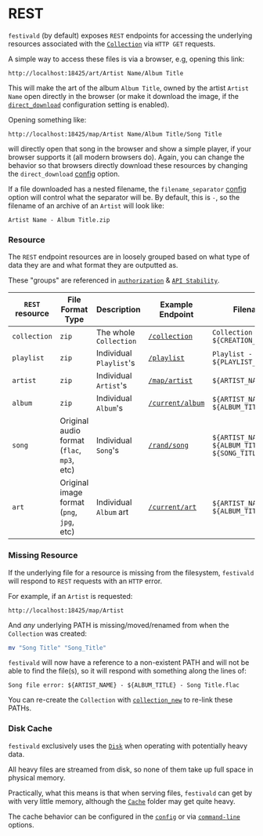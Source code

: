 # REST
`festivald` (by default) exposes `REST` endpoints for accessing the underlying resources associated with the [`Collection`](../common-objects/collection.md) via `HTTP GET` requests.

A simple way to access these files is via a browser, e.g, opening this link:

```http
http://localhost:18425/art/Artist Name/Album Title
```

This will make the art of the album `Album Title`, owned by the artist `Artist Name` open directly in the browser (or make it download the image, if the [`direct_download`](../config.md) configuration setting is enabled).

Opening something like:

```http
http://localhost:18425/map/Artist Name/Album Title/Song Title
```

will directly open that song in the browser and show a simple player, if your browser supports it (all modern browsers do). Again, you can change the behavior so that browsers directly download these resources by changing the `direct_download` [config](../config.md) option.

If a file downloaded has a nested filename, the `filename_separator` [config](../config.md) option will control what the separator will be. By default, this is ` - `, so the filename of an archive of an `Artist` will look like:

```plaintext
Artist Name - Album Title.zip
```

### Resource
The `REST` endpoint resources are in loosely grouped based on what type of data they are and what format they are outputted as.

These "groups" are referenced in [`authorization`](../authorization/rest.md) & [`API Stability`](../api-stability/rest.md).

| `REST` resource | File Format Type                           | Description             | Example Endpoint                           | Filename Formatting |
|-----------------|--------------------------------------------|-------------------------|--------------------------------------------|---------------------|
| `collection`    | `zip`                                      | The whole `Collection`  | [`/collection`](collection.md)       | `Collection - ${CREATION_UNIX_TIMESTAMP}.zip`
| `playlist`      | `zip`                                      | Individual `Playlist`'s | [`/playlist`](playlist.md)           | `Playlist - ${PLAYLIST_NAME}.zip`
| `artist`        | `zip`                                      | Individual `Artist`'s   | [`/map/artist`](map/artist.md)       | `${ARTIST_NAME}.zip`
| `album`         | `zip`                                      | Individual `Album`'s    | [`/current/album`](current/album.md) | `${ARTIST_NAME} - ${ALBUM_TITLE}.zip`
| `song`          | Original audio format (`flac`, `mp3`, etc) | Individual `Song`'s     | [`/rand/song`](rand/song.md)         | `${ARTIST_NAME} - ${ALBUM_TITLE} - ${SONG_TITLE}.${AUDIO_FORMAT}`
| `art`           | Original image format (`png`, `jpg`, etc)  | Individual `Album` art  | [`/current/art`](current/art.md)     | `${ARTIST_NAME} - ${ALBUM_TITLE}.${IMAGE_FORMAT}`

### Missing Resource
If the underlying file for a resource is missing from the filesystem, `festivald` will respond to `REST` requests with an `HTTP` error.

For example, if an `Artist` is requested:
```http
http://localhost:18425/map/Artist
```
And _any_ underlying PATH is missing/moved/renamed from when the `Collection` was created:
```bash
mv "Song Title" "Song_Title"
```
`festivald` will now have a reference to a non-existent PATH and will not be able to find the file(s), so it will respond with something along the lines of:
```plaintext
Song file error: ${ARTIST_NAME} - ${ALBUM_TITLE} - Song Title.flac
```

You can re-create the `Collection` with [`collection_new`](../json-rpc/collection/collection_new.md) to re-link these PATHs.

### Disk Cache
`festivald` exclusively uses the [`Disk`](../disk.md) when operating with potentially heavy data.

All heavy files are streamed from disk, so none of them take up full space in physical memory.

Practically, what this means is that when serving files, `festivald` can get by with very little memory, although the [`Cache`](../disk.md) folder may get quite heavy.

The cache behavior can be configured in the [`config`](../config.md) or via [`command-line`](../command-line/command-line.md) options.
